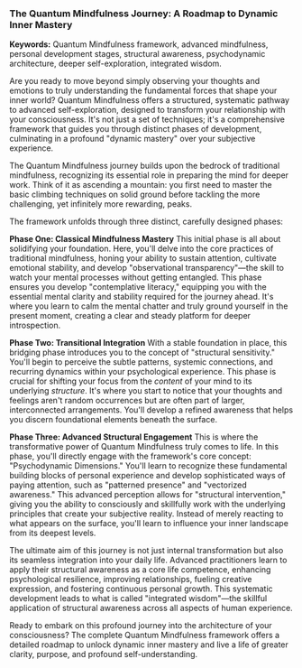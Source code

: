 ### **The Quantum Mindfulness Journey: A Roadmap to Dynamic Inner Mastery**
**Keywords:** Quantum Mindfulness framework, advanced mindfulness, personal development stages, structural awareness, psychodynamic architecture, deeper self-exploration, integrated wisdom.

Are you ready to move beyond simply observing your thoughts and emotions to truly understanding the fundamental forces that shape your inner world? Quantum Mindfulness offers a structured, systematic pathway to advanced self-exploration, designed to transform your relationship with your consciousness. It's not just a set of techniques; it's a comprehensive framework that guides you through distinct phases of development, culminating in a profound "dynamic mastery" over your subjective experience.

The Quantum Mindfulness journey builds upon the bedrock of traditional mindfulness, recognizing its essential role in preparing the mind for deeper work. Think of it as ascending a mountain: you first need to master the basic climbing techniques on solid ground before tackling the more challenging, yet infinitely more rewarding, peaks.

The framework unfolds through three distinct, carefully designed phases:

**Phase One: Classical Mindfulness Mastery**
This initial phase is all about solidifying your foundation. Here, you'll delve into the core practices of traditional mindfulness, honing your ability to sustain attention, cultivate emotional stability, and develop "observational transparency"—the skill to watch your mental processes without getting entangled. This phase ensures you develop "contemplative literacy," equipping you with the essential mental clarity and stability required for the journey ahead. It's where you learn to calm the mental chatter and truly ground yourself in the present moment, creating a clear and steady platform for deeper introspection.

**Phase Two: Transitional Integration**
With a stable foundation in place, this bridging phase introduces you to the concept of "structural sensitivity." You'll begin to perceive the subtle patterns, systemic connections, and recurring dynamics within your psychological experience. This phase is crucial for shifting your focus from the *content* of your mind to its underlying *structure*. It's where you start to notice that your thoughts and feelings aren't random occurrences but are often part of larger, interconnected arrangements. You'll develop a refined awareness that helps you discern foundational elements beneath the surface.

**Phase Three: Advanced Structural Engagement**
This is where the transformative power of Quantum Mindfulness truly comes to life. In this phase, you'll directly engage with the framework's core concept: "Psychodynamic Dimensions." You'll learn to recognize these fundamental building blocks of personal experience and develop sophisticated ways of paying attention, such as "patterned presence" and "vectorized awareness." This advanced perception allows for "structural intervention," giving you the ability to consciously and skillfully work with the underlying principles that create your subjective reality. Instead of merely reacting to what appears on the surface, you'll learn to influence your inner landscape from its deepest levels.

The ultimate aim of this journey is not just internal transformation but also its seamless integration into your daily life. Advanced practitioners learn to apply their structural awareness as a core life competence, enhancing psychological resilience, improving relationships, fueling creative expression, and fostering continuous personal growth. This systematic development leads to what is called "integrated wisdom"—the skillful application of structural awareness across all aspects of human experience.

Ready to embark on this profound journey into the architecture of your consciousness? The complete Quantum Mindfulness framework offers a detailed roadmap to unlock dynamic inner mastery and live a life of greater clarity, purpose, and profound self-understanding.